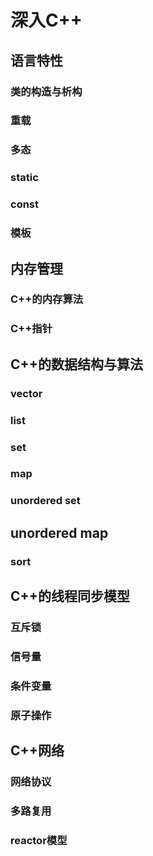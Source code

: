 # 深入C++

## 语言特性

### 类的构造与析构

### 重载

### 多态

### static

### const

### 模板

## 内存管理

### C++的内存算法

### C++指针

## C++的数据结构与算法

### vector

### list

### set

### map

### unordered set

## unordered map

### sort

## C++的线程同步模型

### 互斥锁

### 信号量

### 条件变量

### 原子操作

## C++网络

### 网络协议

### 多路复用

### reactor模型

